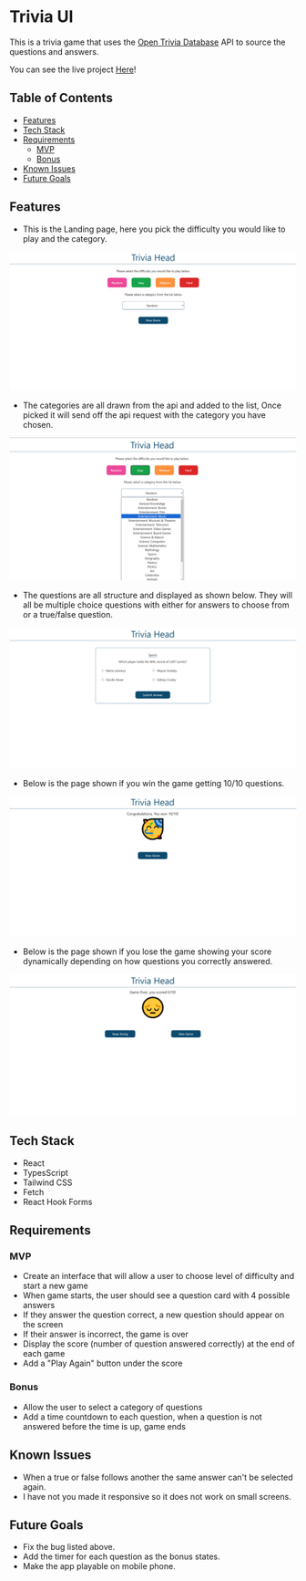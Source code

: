 # Trivia UI

This is a trivia game that uses the [Open Trivia Database](https://opentdb.com/) API to source the questions and answers.

You can see the live project [Here](https://trivia-4axjh1rne-max-cossart.vercel.app/)!

## Table of Contents

- [Features](#features)
- [Tech Stack](#tech-stack)
- [Requirements](#requirements)
  - [MVP](#mvp)
  - [Bonus](#bonus)
- [Known Issues](#known-issuses)
- [Future Goals](#future-goals)

## Features

- This is the Landing page, here you pick the difficulty you would like to play and the category.

![Landing Image](./src//assets/Landing.png)

- The categories are all drawn from the api and added to the list, Once picked it will send off the api request with the category you have chosen.

![Categories](./src/assets/Categories.png)

- The questions are all structure and displayed as shown below. They will all be multiple choice questions with either for answers to choose from or a true/false question.

![Question](./src/assets/Question.png)

- Below is the page shown if you win the game getting 10/10 questions.

![Win](./src/assets/Win.png)

- Below is the page shown if you lose the game showing your score dynamically depending on how questions you correctly answered.

![Lose](./src/assets/Lose.png)

## Tech Stack

- React
- TypesScript
- Tailwind CSS
- Fetch
- React Hook Forms

## Requirements

### MVP

- Create an interface that will allow a user to choose level of difficulty and start a new game
- When game starts, the user should see a question card with 4 possible answers
- If they answer the question correct, a new question should appear on the screen
- If their answer is incorrect, the game is over
- Display the score (number of question answered correctly) at the end of each game
- Add a "Play Again" button under the score

### Bonus

- Allow the user to select a category of questions
- Add a time countdown to each question, when a question is not answered before the time is up, game ends

## Known Issues

- When a true or false follows another the same answer can't be selected again.
- I have not you made it responsive so it does not work on small screens.

## Future Goals

- Fix the bug listed above.
- Add the timer for each question as the bonus states.
- Make the app playable on mobile phone.
